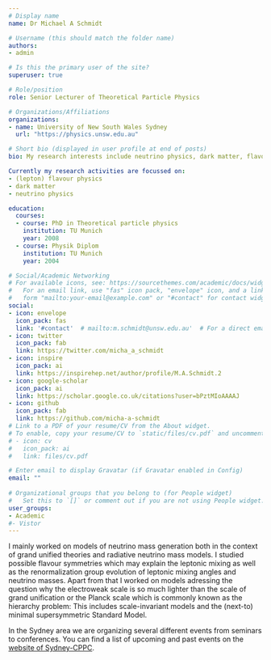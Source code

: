 ```yaml
---
# Display name
name: Dr Michael A Schmidt

# Username (this should match the folder name)
authors:
- admin

# Is this the primary user of the site?
superuser: true

# Role/position
role: Senior Lecturer of Theoretical Particle Physics

# Organizations/Affiliations
organizations:
- name: University of New South Wales Sydney
  url: "https://physics.unsw.edu.au"

# Short bio (displayed in user profile at end of posts)
bio: My research interests include neutrino physics, dark matter, flavour physics and in general physics beyond the Standard Model.

Currently my research activities are focussed on:
- (lepton) flavour physics
- dark matter
- neutrino physics

education:
  courses:
  - course: PhD in Theoretical particle physics
    institution: TU Munich
    year: 2008
  - course: Physik Diplom
    institution: TU Munich
    year: 2004

# Social/Academic Networking
# For available icons, see: https://sourcethemes.com/academic/docs/widgets/#icons
#   For an email link, use "fas" icon pack, "envelope" icon, and a link in the
#   form "mailto:your-email@example.com" or "#contact" for contact widget.
social:
- icon: envelope
  icon_pack: fas
  link: '#contact'  # mailto:m.schmidt@unsw.edu.au'  # For a direct email link, use "mailto:test@example.org". #contact
- icon: twitter
  icon_pack: fab
  link: https://twitter.com/micha_a_schmidt
- icon: inspire
  icon_pack: ai
  link: https://inspirehep.net/author/profile/M.A.Schmidt.2
- icon: google-scholar
  icon_pack: ai
  link: https://scholar.google.co.uk/citations?user=bPztMIoAAAAJ
- icon: github
  icon_pack: fab
  link: https://github.com/micha-a-schmidt
# Link to a PDF of your resume/CV from the About widget.
# To enable, copy your resume/CV to `static/files/cv.pdf` and uncomment the lines below.  
# - icon: cv
#   icon_pack: ai
#   link: files/cv.pdf

# Enter email to display Gravatar (if Gravatar enabled in Config)
email: ""
  
# Organizational groups that you belong to (for People widget)
#   Set this to `[]` or comment out if you are not using People widget.  
user_groups:
- Academic
#- Vistor
---
```


I mainly worked on models of neutrino mass generation both in the context of grand unified theories and radiative neutrino mass models. I studied possible flavour symmetries which may explain the leptonic mixing as well as the renormalization group evolution of leptonic mixing angles and neutrino masses. Apart from that I worked on models adressing the question why the electroweak scale is so much lighter than the scale of grand unification or the Planck scale which is commonly known as the hierarchy problem: This includes scale-invariant models and the (next-to) minimal supersymmetric Standard Model. 

In the Sydney area we are organizing several different events from seminars to conferences. You can find a list of upcoming and past events on the [website of Sydney-CPPC](https://sydney-cppc.github.io/#events_upcoming).


